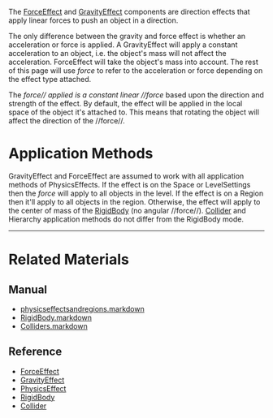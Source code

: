 The [ForceEffect](https://github.com/zeroengineteam/ZeroDocs/code_reference/class_reference/ForceEffect.markdown) and [GravityEffect](https://github.com/zeroengineteam/ZeroDocs/code_reference/class_reference/GravityEffect.markdown) components are direction effects that apply linear forces to push an object in a direction.

The only difference between the gravity and force effect is whether an acceleration or force is applied. A GravityEffect will apply a constant acceleration to an object, i.e. the object's mass will not affect the acceleration. ForceEffect will take the object's mass into account. The rest of this page will use *force* to refer to the acceleration or force depending on the effect type attached.

The *force// applied is a constant linear //force* based upon the direction and strength of the effect. By default, the effect will be applied in the local space of the object it's attached to. This means that rotating the object will affect the direction of the //force//.

 #  Application Methods
GravityEffect and ForceEffect are assumed to work with all application methods of PhysicsEffects. If the effect is on the Space or LevelSettings then the *force* will apply to all objects in the level. If the effect is on a Region then it'll apply to all objects in the region. Otherwise, the effect will apply to the center of mass of the [RigidBody](https://github.com/zeroengineteam/ZeroDocs/zero_editor_documentation/zeromanual/physics/physicseffectsandregions/Rigidbody.markdown) (no angular //force//). [Collider](https://github.com/zeroengineteam/ZeroDocs/zero_editor_documentation/zeromanual/physics/physicseffectsandregions/Colliders.markdown) and Hierarchy application methods do not differ from the RigidBody mode.

---
 #  Related Materials
 ##  Manual
- [physicseffectsandregions.markdown](https://github.com/zeroengineteam/ZeroDocs/zero_editor_documentation/zeromanual/physics/physicseffectsandregions.markdown)
- [RigidBody.markdown](https://github.com/zeroengineteam/ZeroDocs/zero_editor_documentation/zeromanual/physics/physicseffectsandregions/RigidBody.markdown)
- [Colliders.markdown](https://github.com/zeroengineteam/ZeroDocs/zero_editor_documentation/zeromanual/physics/physicseffectsandregions/Colliders.markdown)

 ##  Reference
- [ForceEffect](https://github.com/zeroengineteam/ZeroDocs/code_reference/class_reference/ForceEffect.markdown)
- [GravityEffect](https://github.com/zeroengineteam/ZeroDocs/code_reference/class_reference/GravityEffect.markdown)
- [PhysicsEffect](https://github.com/zeroengineteam/ZeroDocs/code_reference/class_reference/PhysicsEffect.markdown)
- [RigidBody](https://github.com/zeroengineteam/ZeroDocs/code_reference/class_reference/RigidBody.markdown)
- [Collider](https://github.com/zeroengineteam/ZeroDocs/code_reference/class_reference/Collider.markdown) 

 